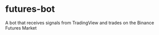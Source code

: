 # futures-bot
 A bot that receives signals from TradingView and trades on the Binance Futures Market
